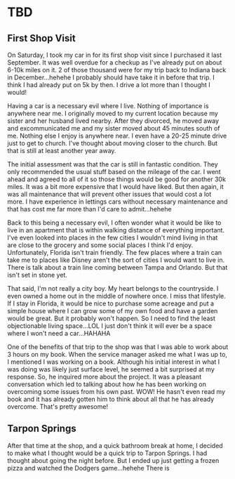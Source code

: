 # TBD

## First Shop Visit

On Saturday, I took my car in for its first shop visit since I purchased it last September. It was well overdue for a checkup as I've already put on about 6-10k miles on it. 2 of those thousand were for my trip back to Indiana back in December...hehehe I probably should have take it in before that trip. I think I had already put on 5k by then. I drive a lot more than I thought I would!

Having a car is a necessary evil where I live. Nothing of importance is anywhere near me. I originally moved to my current location because my sister and her husband lived nearby. After they divorced, he moved away and excommunicated me and my sister moved about 45 minutes south of me. Nothing else I enjoy is anywhere near. I even have a 20-25 minute drive just to get to church. I've thought about moving closer to the church. But that is still at least another year away.

The initial assessment was that the car is still in fantastic condition. They only recommended the usual stuff based on the mileage of the car. I went ahead and agreed to all of it so those things would be good for another 30k miles. It was a bit more expensive that I would have liked. But then again, it was all maintenance that will prevent other issues that would cost a lot more. I have experience in lettings cars without necessary maintenance and that has cost me far more than I'd care to admit...hehehe

Back to this being a necessary evil, I often wonder what it would be like to live in an apartment that is within walking distance of everything important. I've even looked into places in the few cities I wouldn't mind living in that are close to the grocery and some social places I think I'd enjoy. Unfortunately, Florida isn't train friendly. The few places where a train can take me to places like Disney aren't the sort of cities I would want to live in. There is talk about a train line coming between Tampa and Orlando. But that isn't set in stone yet.

That said, I'm not really a city boy. My heart belongs to the countryside. I even owned a home out in the middle of nowhere once. I miss that lifestyle. If I stay in Florida, it would be nice to purchase some acreage and put a simple house where I can grow some of my own food and have a garden would be great. But it probably won't happen. So I need to find the least objectionable living space...LOL I just don't think it will ever be a space where I won't need a car...HAHAHA

One of the benefits of that trip to the shop was that I was able to work about 3 hours on my book. When the service manager asked me what I was up to, I mentioned I was working on a book. Although his initial interest in what I was doing was likely just surface level, he seemed a bit surprised at my response. So, he inquired more about the project. It was a pleasant conversation which led to talking about how he has been working on overcoming some issues from his own past. WOW! He hasn't even read my book and it has already gotten him to think about all that he has already overcome. That's pretty awesome!

## Tarpon Springs

After that time at the shop, and a quick bathroom break at home, I decided to make what I thought would be a quick trip to Tarpon Springs. I had thought about going the night before. But I ended up just getting a frozen pizza and watched the Dodgers game...hehehe There is 